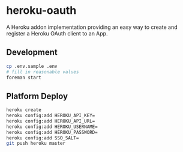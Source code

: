 heroku-oauth
============

A Heroku addon implementation providing an easy way to create and register a Heroku OAuth client to an App.

## Development

``` bash
cp .env.sample .env
# fill in reasonable values
foreman start
```

## Platform Deploy

``` bash
heroku create
heroku config:add HEROKU_API_KEY=
heroku config:add HEROKU_API_URL=
heroku config:add HEROKU_USERNAME=
heroku config:add HEROKU_PASSWORD=
heroku config:add SSO_SALT=
git push heroku master
```
